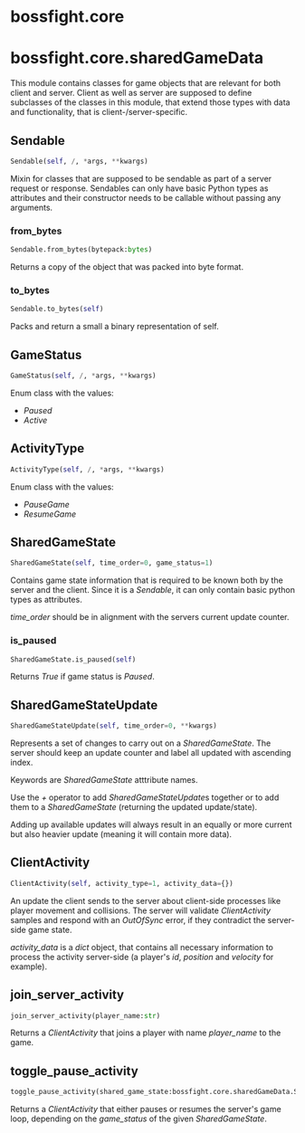 <h1 id="bossfight.core">bossfight.core</h1>


<h1 id="bossfight.core.sharedGameData">bossfight.core.sharedGameData</h1>


This module contains classes for game objects that are relevant for both client and server.
Client as well as server are supposed to define subclasses of the classes in this module,
that extend those types with data and functionality, that is client-/server-specific.

<h2 id="bossfight.core.sharedGameData.Sendable">Sendable</h2>

```python
Sendable(self, /, *args, **kwargs)
```

Mixin for classes that are supposed to be sendable as part of a server request or response.
Sendables can only have basic Python types as attributes and their constructor needs
to be callable without passing any arguments.

<h3 id="bossfight.core.sharedGameData.Sendable.from_bytes">from_bytes</h3>

```python
Sendable.from_bytes(bytepack:bytes)
```

Returns a copy of the object that was packed into byte format.

<h3 id="bossfight.core.sharedGameData.Sendable.to_bytes">to_bytes</h3>

```python
Sendable.to_bytes(self)
```

Packs and return a small a binary representation of self.


<h2 id="bossfight.core.sharedGameData.GameStatus">GameStatus</h2>

```python
GameStatus(self, /, *args, **kwargs)
```

Enum class with the values:
- *Paused*
- *Active*

<h2 id="bossfight.core.sharedGameData.ActivityType">ActivityType</h2>

```python
ActivityType(self, /, *args, **kwargs)
```

Enum class with the values:
- *PauseGame*
- *ResumeGame*

<h2 id="bossfight.core.sharedGameData.SharedGameState">SharedGameState</h2>

```python
SharedGameState(self, time_order=0, game_status=1)
```

Contains game state information that is required to be known both by the server and the client.
Since it is a *Sendable*, it can only contain basic python types as attributes.

*time_order* should be in alignment with the servers current update counter.

<h3 id="bossfight.core.sharedGameData.SharedGameState.is_paused">is_paused</h3>

```python
SharedGameState.is_paused(self)
```

Returns *True* if game status is *Paused*.

<h2 id="bossfight.core.sharedGameData.SharedGameStateUpdate">SharedGameStateUpdate</h2>

```python
SharedGameStateUpdate(self, time_order=0, **kwargs)
```

Represents a set of changes to carry out on a *SharedGameState*.
The server should keep an update counter and label all updated with ascending index.

Keywords are *SharedGameState* atttribute names.

Use the *+* operator to add *SharedGameStateUpdate*s together or to add them to a
*SharedGameState* (returning the updated update/state).

Adding up available updates will always result in an equally or more current but
also heavier update (meaning it will contain more data).

<h2 id="bossfight.core.sharedGameData.ClientActivity">ClientActivity</h2>

```python
ClientActivity(self, activity_type=1, activity_data={})
```

An update the client sends to the server about client-side processes like player movement and
collisions. The server will validate *ClientActivity* samples and respond with an *OutOfSync*
error, if they contradict the server-side game state.

*activity_data* is a *dict* object, that contains all necessary information to process the
activity server-side (a player's *id*, *position* and *velocity* for example).

<h2 id="bossfight.core.sharedGameData.join_server_activity">join_server_activity</h2>

```python
join_server_activity(player_name:str)
```

Returns a *ClientActivity* that joins a player with name *player_name* to the game.

<h2 id="bossfight.core.sharedGameData.toggle_pause_activity">toggle_pause_activity</h2>

```python
toggle_pause_activity(shared_game_state:bossfight.core.sharedGameData.SharedGameState)
```

Returns a *ClientActivity* that either pauses or resumes the server's game loop, depending
on the *game_status* of the given *SharedGameState*.

